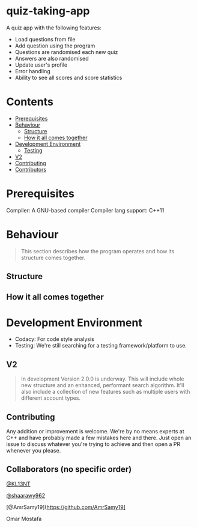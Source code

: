 # quiz-taking-app
A quiz app with the following features: 
- Load questions from file
- Add question using the program
- Questions are randomised each new quiz
- Answers are also randomised
- Update user's profile
- Error handling
- Ability to see all scores and score statistics

# Contents
- [Prerequisites](#Prerequisites)
- [Behaviour](#Behaviour)
  - [Structure](#Structure)
  - [How it all comes together](#How-it-all-comes-together)
- [Development Environment](#Development-Environment)
  - [Testing](#Testing)
- [V2](#V2)
- [Contributing](#Contributing)
- [Contributors](#Contributors)

# Prerequisites
Compiler: A GNU-based compiler
Compiler lang support: C++11

# Behaviour
> This section describes how the program operates and how its structure comes together.
  ## Structure
  ## How it all comes together

# Development Environment
  - Codacy: For code style analysis
  - Testing: We're still searching for a testing framework/platform to use. 

## V2
> In development
Version 2.0.0 is underway. This will include whole new structure and an enhanced, performant search algorithm. It'll also include a collection of new features such as multiple users with different account types. 

## Contributing
Any addition or improvement is welcome. We're by no means experts at C++ and have probably made a few mistakes here and there. Just open an issue to discuss whatever you're trying to achieve and then open a PR whenever you please. 

## Collaborators (no specific order)
[@KL13NT](https://github.com/KL13NT)

[@shaarawy962](https://github.com/shaarawy962)

[@AmrSamy19](https://github.com/AmrSamy19]

Omar Mostafa
